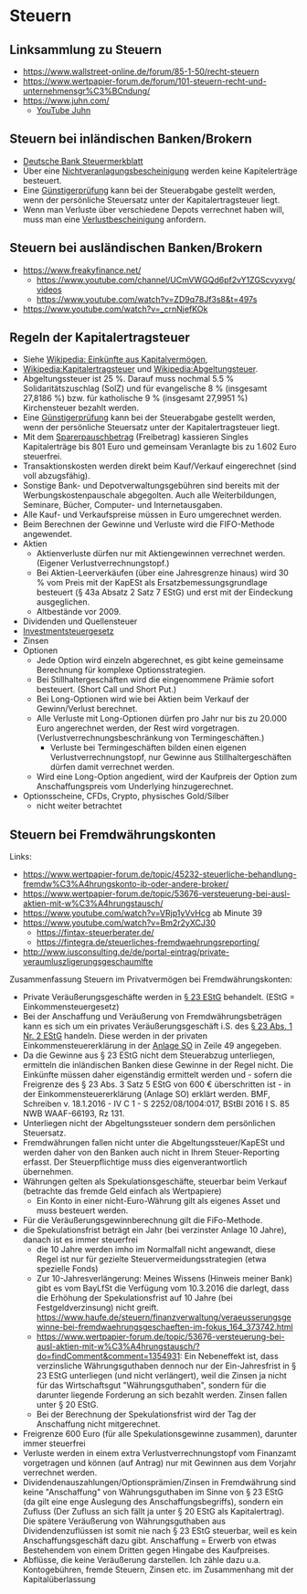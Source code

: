 Steuern
=======


Linksammlung zu Steuern
-----------------------

- <https://www.wallstreet-online.de/forum/85-1-50/recht-steuern>
- <https://www.wertpapier-forum.de/forum/101-steuern-recht-und-unternehmensgr%C3%BCndung/>
- <https://www.juhn.com/>
   - [YouTube Juhn](https://www.youtube.com/channel/UCRXSpcj8K_LKN4eVaXFJkmg)


Steuern bei inländischen Banken/Brokern
---------------------------------------

- [Deutsche Bank Steuermerkblatt](https://www.deutsche-bank.de/dam/deutschebank/de/shared/pdf/Steuermerkblatt-Inland.pdf)
- Über eine [Nichtveranlagungsbescheinigung](https://de.wikipedia.org/wiki/Nichtveranlagungsbescheinigung) werden keine Kapitelerträge besteuert.
- Eine [Günstigerprüfung](https://de.wikipedia.org/wiki/G%C3%BCnstigerpr%C3%BCfung) kann bei der Steuerabgabe
  gestellt werden, wenn der persönliche Steuersatz unter der Kapitalertragsteuer liegt.
- Wenn man Verluste über verschiedene Depots verrechnet haben will, muss man eine
  [Verlustbescheinigung](https://de.wikipedia.org/wiki/Verlustbescheinigung) anfordern.


Steuern bei ausländischen Banken/Brokern
----------------------------------------

- <https://www.freakyfinance.net/>
   - <https://www.youtube.com/channel/UCmVWGQd6pf2vY1ZGScvyxvg/videos>
   - <https://www.youtube.com/watch?v=ZD9q78Jf3s8&t=497s>
- <https://www.youtube.com/watch?v=_crnNjefKOk>


Regeln der Kapitalertragsteuer
------------------------------

- Siehe [Wikipedia: Einkünfte aus Kapitalvermögen](https://de.wikipedia.org/wiki/Eink%C3%BCnfte_aus_Kapitalverm%C3%B6gen_(Deutschland)),
- [Wikipedia:Kapitalertragsteuer](https://de.wikipedia.org/wiki/Kapitalertragsteuer_(Deutschland)) und
  [Wikipedia:Abgeltungsteuer](https://de.wikipedia.org/wiki/Abgeltungsteuer).
- Abgeltungssteuer ist 25 %. Darauf muss nochmal 5.5 % Solidaritätszuschlag (SolZ) und für
  evangelische 8 % (insgesamt 27,8186 %) bzw. für katholische 9 % (insgesamt 27,9951 %) Kirchensteuer
  bezahlt werden.
- Eine [Günstigerprüfung](https://de.wikipedia.org/wiki/G%C3%BCnstigerpr%C3%BCfung) kann bei der Steuerabgabe
  gestellt werden, wenn der persönliche Steuersatz unter der Kapitalertragsteuer liegt.
- Mit dem [Sparerpauschbetrag](https://de.wikipedia.org/wiki/Sparer-Pauschbetrag) (Freibetrag) kassieren
  Singles Kapitalerträge bis 801 Euro und gemeinsam Veranlagte bis zu 1.602 Euro steuerfrei.
- Transaktionskosten werden direkt beim Kauf/Verkauf eingerechnet (sind voll abzugsfähig).
- Sonstige Bank- und Depotverwaltungsgebühren sind bereits mit der Werbungskostenpauschale abgegolten.
  Auch alle Weiterbildungen, Seminare, Bücher, Computer- und Internetausgaben.
- Alle Kauf- und Verkaufspreise müssen in Euro umgerechnet werden.
- Beim Berechnen der Gewinne und Verluste wird die FIFO-Methode angewendet.
- Aktien
   - Aktienverluste dürfen nur mit Aktiengewinnen verrechnet werden. (Eigener Verlustverrechnungstopf.)
   - Bei Aktien-Leerverkäufen (über eine Jahresgrenze hinaus) wird 30 % vom Preis mit der KapESt
     als Ersatzbemessungsgrundlage besteuert (§ 43a Absatz 2 Satz 7 EStG) und erst mit der Eindeckung ausgeglichen.
   - Altbestände vor 2009.
- Dividenden und Quellensteuer
- [Investmentsteuergesetz](https://de.wikipedia.org/wiki/Investmentsteuergesetz_(Deutschland))
- Zinsen
- Optionen
   - Jede Option wird einzeln abgerechnet, es gibt keine gemeinsame Berechnung für komplexe Optionsstrategien.
   - Bei Stillhaltergeschäften wird die eingenommene Prämie sofort besteuert. (Short Call und Short Put.)
   - Bei Long-Optionen wird wie bei Aktien beim Verkauf der Gewinn/Verlust berechnet.
   - Alle Verluste mit Long-Optionen dürfen pro Jahr nur bis zu 20.000 Euro angerechnet werden, der Rest wird vorgetragen.
     (Verlustverrechnungsbeschränkung von Termingeschäften.)
      - Verluste bei Termingeschäften bilden einen eigenen Verlustverrechnungstopf, nur Gewinne aus Stillhaltergeschäften
        dürfen damit verrechnet werden.
   - Wird eine Long-Option angedient, wird der Kaufpreis der Option zum Anschaffungspreis vom Underlying hinzugerechnet.
- Optionsscheine, CFDs, Crypto, physisches Gold/Silber
   - nicht weiter betrachtet


Steuern bei Fremdwährungskonten
-------------------------------

Links:

- <https://www.wertpapier-forum.de/topic/45232-steuerliche-behandlung-fremdw%C3%A4hrungskonto-ib-oder-andere-broker/>
- <https://www.wertpapier-forum.de/topic/53676-versteuerung-bei-ausl-aktien-mit-w%C3%A4hrungstausch/>
- <https://www.youtube.com/watch?v=VRjp1yVvHcg>   ab Minute 39
- <https://www.youtube.com/watch?v=Bm2r2yXCJ30>
   - <https://fintax-steuerberater.de/>
   - <https://fintegra.de/steuerliches-fremdwaehrungsreporting/>
- <http://www.iusconsulting.de/de/portal-eintrag/private-veraumluszligerungsgeschaumlfte>


Zusammenfassung Steuern im Privatvermögen bei Fremdwährungskonten:

- Private Veräußerungsgeschäfte werden in [§ 23 EStG](https://www.gesetze-im-internet.de/estg/__23.html) behandelt. (EStG = Einkommensteuergesetz)
- Bei der Anschaffung und Veräußerung von Fremdwährungsbeträgen kann es sich um ein
  privates Veräußerungsgeschäft i.S. des [§ 23 Abs. 1 Nr. 2 EStG](https://www.gesetze-im-internet.de/estg/__23.html) handeln.
  Diese werden in der privaten Einkommensteuererklärung in der
  [Anlage SO](https://www.formulare-bfinv.de/ffw/catalog/openForm.do?path=catalog%3A%2F%2FBuerger%2Fsteuern%2Fest%2Fest20%2F034029_20)
  in Zeile 49 angegeben.
- Da die Gewinne aus § 23 EStG nicht dem Steuerabzug unterliegen, ermitteln die inländischen
  Banken diese Gewinne in der Regel nicht. Die Einkünfte müssen daher eigenständig ermittelt
  werden und - sofern die Freigrenze des § 23 Abs. 3 Satz 5 EStG von 600 € überschritten ist - in der
  Einkommensteuererklärung (Anlage SO) erklärt werden. BMF, Schreiben v. 18.1.2016 - IV C 1 - S
  2252/08/1004:017, BStBl 2016 I S. 85 NWB WAAF-66193, Rz 131.
- Unterliegen nicht der Abgeltungssteuer sondern dem persönlichen Steuersatz.
- Fremdwährungen fallen nicht unter die Abgeltungssteuer/KapESt und werden daher von den Banken auch nicht
  in Ihrem Steuer-Reporting erfasst. Der Steuerpflichtige muss dies eigenverantwortlich übernehmen.
- Währungen gelten als Spekulationsgeschäfte, steuerbar beim Verkauf (betrachte das fremde Geld einfach als Wertpapiere)
   - Ein Konto in einer nicht-Euro-Währung gilt als eigenes Asset und muss besteuert werden.
- Für die Veräußerungsgewinnberechnung gilt die FiFo-Methode.
- die Spekulationsfrist beträgt ein Jahr (bei verzinster Anlage 10 Jahre), danach ist es immer steuerfrei
   - die 10 Jahre werden imho im Normalfall nicht angewandt, diese Regel ist nur für gezielte Steuervermeidungsstrategien (etwa spezielle Fonds)
   - Zur 10-Jahresverlängerung: Meines Wissens (Hinweis meiner Bank) gibt es vom BayLfSt die Verfügung vom 10.3.2016 die darlegt,
     dass die Erhöhung der Spekulationsfrist auf 10 Jahre (bei Festgeldverzinsung) nicht greift.
     <https://www.haufe.de/steuern/finanzverwaltung/veraeusserungsgewinne-bei-fremdwaehrungsgeschaeften-im-fokus_164_373742.html>
   - <https://www.wertpapier-forum.de/topic/53676-versteuerung-bei-ausl-aktien-mit-w%C3%A4hrungstausch/?do=findComment&comment=1354931>:
     Ein Nebeneffekt ist, dass verzinsliche Währungsguthaben dennoch nur der Ein-Jahresfrist in § 23 EStG unterliegen (und nicht verlängert),
     weil die Zinsen ja nicht für das Wirtschaftsgut "Währungsguthaben", sondern für die darunter liegende Forderung an sich bezahlt werden.
     Zinsen fallen unter § 20 EStG.
   - Bei der Berechnung der Spekulationsfrist wird der Tag der Anschaffung nicht mitgerechnet.
- Freigrenze 600 Euro (für alle Spekulationsgewinne zusammen), darunter immer steuerfrei
- Verluste werden in einem extra Verlustverrechnungstopf vom Finanzamt vorgetragen und können (auf Antrag) nur mit Gewinnen aus dem Vorjahr
  verrechnet werden.
- Dividendenauszahlungen/Optionsprämien/Zinsen in Fremdwährung sind keine "Anschaffung" von Währungsguthaben
  im Sinne von § 23 EStG (da gilt eine enge Auslegung des Anschaffungsbegriffs), sondern ein Zufluss (Der Zufluss an sich fällt ja unter § 20 EStG als Kapitalertrag).
  Die spätere Veräußerung von Währungsguthaben aus Dividendenzuflüssen ist somit nie nach § 23 EStG steuerbar, weil es kein Anschaffungsgeschäft dazu gibt.
  Anschaffung = Erwerb von etwas Bestehendem von einem Dritten gegen Hingabe des Kaufpreises.
- Abflüsse, die keine Veräußerung darstellen. Ich zähle dazu u.a. Kontogebühren, fremde Steuern, Zinsen etc. im Zusammenhang mit der Kapitalüberlassung


